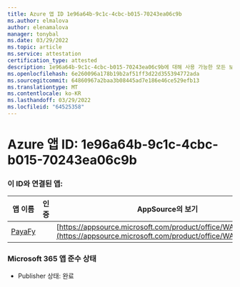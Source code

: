```yaml
---
title: Azure 앱 ID 1e96a64b-9c1c-4cbc-b015-70243ea06c9b
ms.author: elmalova
author: elenamalova
manager: tonybal
ms.date: 03/29/2022
ms.topic: article
ms.service: attestation
certification_type: attested
description: 1e96a64b-9c1c-4cbc-b015-70243ea06c9b에 대해 사용 가능한 모든 보안 및 규정 준수 정보입니다.
ms.openlocfilehash: 6e260096a178b19b2af51ff3d22d355394772ada
ms.sourcegitcommit: 64860967a2baa3b08445ad7e186e46ce529efb13
ms.translationtype: MT
ms.contentlocale: ko-KR
ms.lasthandoff: 03/29/2022
ms.locfileid: "64525358"
---
```

# <a name="azure-app-id-1e96a64b-9c1c-4cbc-b015-70243ea06c9b"></a>Azure 앱 ID: 1e96a64b-9c1c-4cbc-b015-70243ea06c9b


### <a name="apps-associated-with-this-id"></a>이 ID와 연결된 앱:
| **앱 이름** | **인증** | **AppSource의 보기** |
|--------------|---------------|-----------------------|
| [PayaFy](../forward/WA200003397.md) |  | [https://appsource.microsoft.com/product/office/WA200003397](https://appsource.microsoft.com/product/office/WA200003397) |

### <a name="microsoft-365-app-compliance-status"></a>Microsoft 365 앱 준수 상태
- Publisher 상태: 완료
